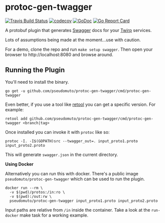 # protoc-gen-twagger

[![Travis Build Status][travis-svg]][travis-ci]
[![codecov][codecov-svg]][codecov-url]
[![GoDoc][godoc-svg]][godoc-url]
[![Go Report Card][goreport-svg]][goreport-url]

A protobuf plugin that generates [Swagger] docs for your [Twirp] services.

Lots of assumptions being made at the moment...use with caution.

For a demo, clone the repo and run `make setup swagger`. Then open your browser to http://localhost:8080 and browse around.

## Running the Plugin

You'll need to install the binary.

`go get -u github.com/pseudomuto/protoc-gen-twagger/cmd/protoc-gen-twagger`

Even better, if you use a tool like [retool](https://github.com/twitchtv/retool) you can get a specific version. For
example:

`retool add github.com/pseudomuto/protoc-gen-twagger/cmd/protoc-gen-twagger <branch|tag>`

Once installed you can invoke it with `protoc` like so:

`protoc -I. -I$(GOPATH)src --twagger_out=. input_proto1.proto input_proto2.proto`

This will generate `swagger.json` in the current directory.

**Using Docker**

Alternatively you can run this with docker. There's a public image `pseudomuto/protoc-gen-twagger` which can be used to
run the plugin.

```shell
docker run --rm \
  -v $(pwd)/protos:/in:ro \
  -v $(pwd):/out:rw \
  pseudomuto/protoc-gen-twagger input_proto1.proto input_proto2.proto
```

Input paths are relative from `/in` inside the container. Take a look at the `run-docker` make task for a working
example.

[Swagger]: https://swagger.io/
[Twirp]: https://github.com/twitchtv/twirp
[travis-svg]:
  https://travis-ci.org/pseudomuto/protoc-gen-twagger.svg?branch=master
	"Travis CI build status SVG"
[travis-ci]:
  https://travis-ci.org/pseudomuto/protoc-gen-twagger
  "protoc-gen-twagger at Travis CI"
[codecov-svg]: https://codecov.io/gh/pseudomuto/protoc-gen-twagger/branch/master/graph/badge.svg
[codecov-url]: https://codecov.io/gh/pseudomuto/protoc-gen-twagger
[godoc-svg]: https://godoc.org/github.com/pseudomuto/protoc-gen-twagger?status.svg
[godoc-url]: https://godoc.org/github.com/pseudomuto/protoc-gen-twagger
[goreport-svg]: https://goreportcard.com/badge/github.com/pseudomuto/protoc-gen-twagger
[goreport-url]: https://goreportcard.com/report/github.com/pseudomuto/protoc-gen-twagger
